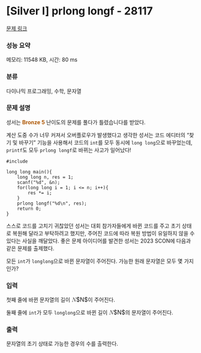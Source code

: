 # [Silver I] prlong longf - 28117 

[문제 링크](https://www.acmicpc.net/problem/28117) 

### 성능 요약

메모리: 11548 KB, 시간: 80 ms

### 분류

다이나믹 프로그래밍, 수학, 문자열

### 문제 설명

<p>성서는 <strong><span style="color:#ad5600;">Bronze 5</span></strong> 난이도의 문제를 풀다가 <span class="result-text result-wa " data-color="wa">틀렸습니다</span>를 받았다.</p>

<p>계산 도중 수가 너무 커져서 오버플로우가 발생했다고 생각한 성서는 코드 에디터의 “찾기 및 바꾸기” 기능을 사용해서 코드의 <code>int</code>를 모두 동시에 <code>long long</code>으로 바꾸었는데, <code>printf</code>도 모두 <code>prlong longf</code>로 바뀌는 사고가 일어났다!</p>

<pre><code>#include <stdio.h>

long long main(){
    long long n, res = 1;
    scanf("%d", &n);
    for(long long i = 1; i <= n; i++){
        res *= i;
    }
    prlong longf("%d\n", res);
    return 0;
}</code></pre>

<p>스스로 코드를 고치기 귀찮았던 성서는 대회 참가자들에게 바뀐 코드를 주고 초기 상태로 복원해 달라고 부탁하려고 했지만, 주어진 코드에 따라 복원 방법이 유일하지 않을 수 있다는 사실을 깨달았다. 좋은 문제 아이디어를 발견한 성서는 2023 SCON에 다음과 같은 문제를 출제했다.</p>

<p>모든 <code>int</code>가 <code>longlong</code>으로 바뀐 문자열이 주어진다. 가능한 원래 문자열은 모두 몇 가지인가?</p>

### 입력 

 <p>첫째 줄에 바뀐 문자열의 길이 <mjx-container class="MathJax" jax="CHTML" style="font-size: 109%; position: relative;"><mjx-math class="MJX-TEX" aria-hidden="true"><mjx-mi class="mjx-i"><mjx-c class="mjx-c1D441 TEX-I"></mjx-c></mjx-mi></mjx-math><mjx-assistive-mml unselectable="on" display="inline"><math xmlns="http://www.w3.org/1998/Math/MathML"><mi>N</mi></math></mjx-assistive-mml><span aria-hidden="true" class="no-mathjax mjx-copytext">$N$</span></mjx-container>이 주어진다.</p>

<p>둘째 줄에 <code>int</code>가 모두 <code>longlong</code>으로 바뀐 길이 <mjx-container class="MathJax" jax="CHTML" style="font-size: 109%; position: relative;"><mjx-math class="MJX-TEX" aria-hidden="true"><mjx-mi class="mjx-i"><mjx-c class="mjx-c1D441 TEX-I"></mjx-c></mjx-mi></mjx-math><mjx-assistive-mml unselectable="on" display="inline"><math xmlns="http://www.w3.org/1998/Math/MathML"><mi>N</mi></math></mjx-assistive-mml><span aria-hidden="true" class="no-mathjax mjx-copytext">$N$</span></mjx-container>의 문자열이 주어진다.</p>

### 출력 

 <p>문자열의 초기 상태로 가능한 경우의 수를 출력한다.</p>

